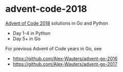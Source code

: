 # advent-code-2018
[Advent of Code 2018](https://adventofcode.com) solutions in Go and Python

* Day 1-4 in Python
* Day 5+ in Go

For previous Advent of Code years in Go, see

* https://github.com/Alex-Wauters/advent-go-2016
* https://github.com/Alex-Wauters/advent-go-2017
